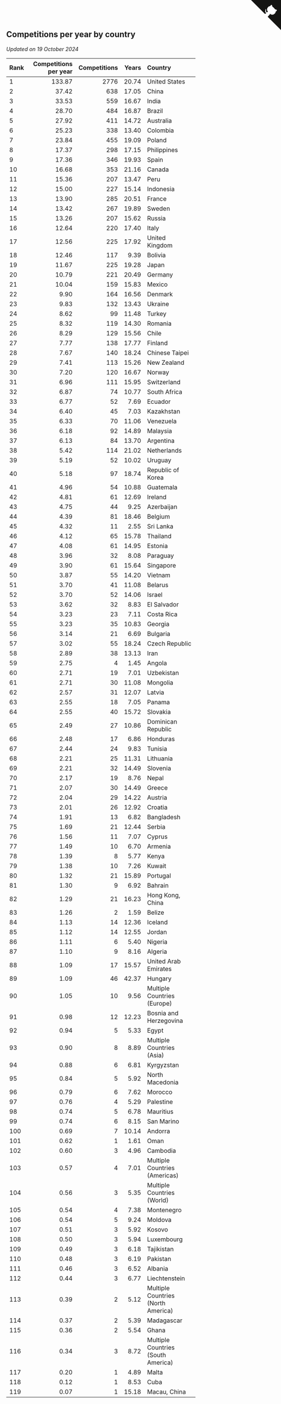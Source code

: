 ## Competitions per year by country

*Updated on 19 October 2024*

| Rank | Competitions per year | Competitions | Years | Country |
| :--- | ---: | ---: | ---: | :--- |
| 1 | 133.87 | 2776 | 20.74 | United States |
| 2 | 37.42 | 638 | 17.05 | China |
| 3 | 33.53 | 559 | 16.67 | India |
| 4 | 28.70 | 484 | 16.87 | Brazil |
| 5 | 27.92 | 411 | 14.72 | Australia |
| 6 | 25.23 | 338 | 13.40 | Colombia |
| 7 | 23.84 | 455 | 19.09 | Poland |
| 8 | 17.37 | 298 | 17.15 | Philippines |
| 9 | 17.36 | 346 | 19.93 | Spain |
| 10 | 16.68 | 353 | 21.16 | Canada |
| 11 | 15.36 | 207 | 13.47 | Peru |
| 12 | 15.00 | 227 | 15.14 | Indonesia |
| 13 | 13.90 | 285 | 20.51 | France |
| 14 | 13.42 | 267 | 19.89 | Sweden |
| 15 | 13.26 | 207 | 15.62 | Russia |
| 16 | 12.64 | 220 | 17.40 | Italy |
| 17 | 12.56 | 225 | 17.92 | United Kingdom |
| 18 | 12.46 | 117 | 9.39 | Bolivia |
| 19 | 11.67 | 225 | 19.28 | Japan |
| 20 | 10.79 | 221 | 20.49 | Germany |
| 21 | 10.04 | 159 | 15.83 | Mexico |
| 22 | 9.90 | 164 | 16.56 | Denmark |
| 23 | 9.83 | 132 | 13.43 | Ukraine |
| 24 | 8.62 | 99 | 11.48 | Turkey |
| 25 | 8.32 | 119 | 14.30 | Romania |
| 26 | 8.29 | 129 | 15.56 | Chile |
| 27 | 7.77 | 138 | 17.77 | Finland |
| 28 | 7.67 | 140 | 18.24 | Chinese Taipei |
| 29 | 7.41 | 113 | 15.26 | New Zealand |
| 30 | 7.20 | 120 | 16.67 | Norway |
| 31 | 6.96 | 111 | 15.95 | Switzerland |
| 32 | 6.87 | 74 | 10.77 | South Africa |
| 33 | 6.77 | 52 | 7.69 | Ecuador |
| 34 | 6.40 | 45 | 7.03 | Kazakhstan |
| 35 | 6.33 | 70 | 11.06 | Venezuela |
| 36 | 6.18 | 92 | 14.89 | Malaysia |
| 37 | 6.13 | 84 | 13.70 | Argentina |
| 38 | 5.42 | 114 | 21.02 | Netherlands |
| 39 | 5.19 | 52 | 10.02 | Uruguay |
| 40 | 5.18 | 97 | 18.74 | Republic of Korea |
| 41 | 4.96 | 54 | 10.88 | Guatemala |
| 42 | 4.81 | 61 | 12.69 | Ireland |
| 43 | 4.75 | 44 | 9.25 | Azerbaijan |
| 44 | 4.39 | 81 | 18.46 | Belgium |
| 45 | 4.32 | 11 | 2.55 | Sri Lanka |
| 46 | 4.12 | 65 | 15.78 | Thailand |
| 47 | 4.08 | 61 | 14.95 | Estonia |
| 48 | 3.96 | 32 | 8.08 | Paraguay |
| 49 | 3.90 | 61 | 15.64 | Singapore |
| 50 | 3.87 | 55 | 14.20 | Vietnam |
| 51 | 3.70 | 41 | 11.08 | Belarus |
| 52 | 3.70 | 52 | 14.06 | Israel |
| 53 | 3.62 | 32 | 8.83 | El Salvador |
| 54 | 3.23 | 23 | 7.11 | Costa Rica |
| 55 | 3.23 | 35 | 10.83 | Georgia |
| 56 | 3.14 | 21 | 6.69 | Bulgaria |
| 57 | 3.02 | 55 | 18.24 | Czech Republic |
| 58 | 2.89 | 38 | 13.13 | Iran |
| 59 | 2.75 | 4 | 1.45 | Angola |
| 60 | 2.71 | 19 | 7.01 | Uzbekistan |
| 61 | 2.71 | 30 | 11.08 | Mongolia |
| 62 | 2.57 | 31 | 12.07 | Latvia |
| 63 | 2.55 | 18 | 7.05 | Panama |
| 64 | 2.55 | 40 | 15.72 | Slovakia |
| 65 | 2.49 | 27 | 10.86 | Dominican Republic |
| 66 | 2.48 | 17 | 6.86 | Honduras |
| 67 | 2.44 | 24 | 9.83 | Tunisia |
| 68 | 2.21 | 25 | 11.31 | Lithuania |
| 69 | 2.21 | 32 | 14.49 | Slovenia |
| 70 | 2.17 | 19 | 8.76 | Nepal |
| 71 | 2.07 | 30 | 14.49 | Greece |
| 72 | 2.04 | 29 | 14.22 | Austria |
| 73 | 2.01 | 26 | 12.92 | Croatia |
| 74 | 1.91 | 13 | 6.82 | Bangladesh |
| 75 | 1.69 | 21 | 12.44 | Serbia |
| 76 | 1.56 | 11 | 7.07 | Cyprus |
| 77 | 1.49 | 10 | 6.70 | Armenia |
| 78 | 1.39 | 8 | 5.77 | Kenya |
| 79 | 1.38 | 10 | 7.26 | Kuwait |
| 80 | 1.32 | 21 | 15.89 | Portugal |
| 81 | 1.30 | 9 | 6.92 | Bahrain |
| 82 | 1.29 | 21 | 16.23 | Hong Kong, China |
| 83 | 1.26 | 2 | 1.59 | Belize |
| 84 | 1.13 | 14 | 12.36 | Iceland |
| 85 | 1.12 | 14 | 12.55 | Jordan |
| 86 | 1.11 | 6 | 5.40 | Nigeria |
| 87 | 1.10 | 9 | 8.16 | Algeria |
| 88 | 1.09 | 17 | 15.57 | United Arab Emirates |
| 89 | 1.09 | 46 | 42.37 | Hungary |
| 90 | 1.05 | 10 | 9.56 | Multiple Countries (Europe) |
| 91 | 0.98 | 12 | 12.23 | Bosnia and Herzegovina |
| 92 | 0.94 | 5 | 5.33 | Egypt |
| 93 | 0.90 | 8 | 8.89 | Multiple Countries (Asia) |
| 94 | 0.88 | 6 | 6.81 | Kyrgyzstan |
| 95 | 0.84 | 5 | 5.92 | North Macedonia |
| 96 | 0.79 | 6 | 7.62 | Morocco |
| 97 | 0.76 | 4 | 5.29 | Palestine |
| 98 | 0.74 | 5 | 6.78 | Mauritius |
| 99 | 0.74 | 6 | 8.15 | San Marino |
| 100 | 0.69 | 7 | 10.14 | Andorra |
| 101 | 0.62 | 1 | 1.61 | Oman |
| 102 | 0.60 | 3 | 4.96 | Cambodia |
| 103 | 0.57 | 4 | 7.01 | Multiple Countries (Americas) |
| 104 | 0.56 | 3 | 5.35 | Multiple Countries (World) |
| 105 | 0.54 | 4 | 7.38 | Montenegro |
| 106 | 0.54 | 5 | 9.24 | Moldova |
| 107 | 0.51 | 3 | 5.92 | Kosovo |
| 108 | 0.50 | 3 | 5.94 | Luxembourg |
| 109 | 0.49 | 3 | 6.18 | Tajikistan |
| 110 | 0.48 | 3 | 6.19 | Pakistan |
| 111 | 0.46 | 3 | 6.52 | Albania |
| 112 | 0.44 | 3 | 6.77 | Liechtenstein |
| 113 | 0.39 | 2 | 5.12 | Multiple Countries (North America) |
| 114 | 0.37 | 2 | 5.39 | Madagascar |
| 115 | 0.36 | 2 | 5.54 | Ghana |
| 116 | 0.34 | 3 | 8.72 | Multiple Countries (South America) |
| 117 | 0.20 | 1 | 4.89 | Malta |
| 118 | 0.12 | 1 | 8.53 | Cuba |
| 119 | 0.07 | 1 | 15.18 | Macau, China |


<a href="https://github.com/JustinTimeCuber/wca_statistics" class="github-corner" aria-label="View source on Github"><svg width="80" height="80" viewBox="0 0 250 250" style="fill:#151513; color:#fff; position: absolute; top: 0; border: 0; right: 0;" aria-hidden="true"><path d="M0,0 L115,115 L130,115 L142,142 L250,250 L250,0 Z"></path><path d="M128.3,109.0 C113.8,99.7 119.0,89.6 119.0,89.6 C122.0,82.7 120.5,78.6 120.5,78.6 C119.2,72.0 123.4,76.3 123.4,76.3 C127.3,80.9 125.5,87.3 125.5,87.3 C122.9,97.6 130.6,101.9 134.4,103.2" fill="currentColor" style="transform-origin: 130px 106px;" class="octo-arm"></path><path d="M115.0,115.0 C114.9,115.1 118.7,116.5 119.8,115.4 L133.7,101.6 C136.9,99.2 139.9,98.4 142.2,98.6 C133.8,88.0 127.5,74.4 143.8,58.0 C148.5,53.4 154.0,51.2 159.7,51.0 C160.3,49.4 163.2,43.6 171.4,40.1 C171.4,40.1 176.1,42.5 178.8,56.2 C183.1,58.6 187.2,61.8 190.9,65.4 C194.5,69.0 197.7,73.2 200.1,77.6 C213.8,80.2 216.3,84.9 216.3,84.9 C212.7,93.1 206.9,96.0 205.4,96.6 C205.1,102.4 203.0,107.8 198.3,112.5 C181.9,128.9 168.3,122.5 157.7,114.1 C157.9,116.9 156.7,120.9 152.7,124.9 L141.0,136.5 C139.8,137.7 141.6,141.9 141.8,141.8 Z" fill="currentColor" class="octo-body"></path></svg></a><style>.github-corner:hover .octo-arm{animation:octocat-wave 560ms ease-in-out}@keyframes octocat-wave{0%,100%{transform:rotate(0)}20%,60%{transform:rotate(-25deg)}40%,80%{transform:rotate(10deg)}}@media (max-width:500px){.github-corner:hover .octo-arm{animation:none}.github-corner .octo-arm{animation:octocat-wave 560ms ease-in-out}}</style>
